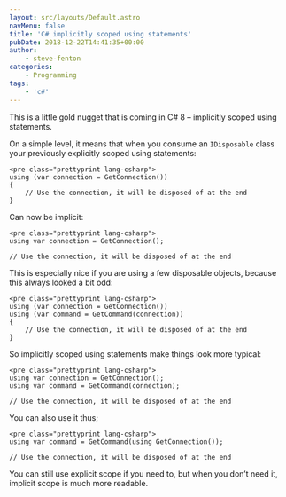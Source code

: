 ```yaml
---
layout: src/layouts/Default.astro
navMenu: false
title: 'C# implicitly scoped using statements'
pubDate: 2018-12-22T14:41:35+00:00
author:
    - steve-fenton
categories:
    - Programming
tags:
    - 'c#'
---
```


This is a little gold nugget that is coming in C# 8 – implicitly scoped using statements.

On a simple level, it means that when you consume an `IDisposable` class your previously explicitly scoped using statements:

```
<pre class="prettyprint lang-csharp">
using (var connection = GetConnection())
{
    // Use the connection, it will be disposed of at the end
}
```
Can now be implicit:

```
<pre class="prettyprint lang-csharp">
using var connection = GetConnection();

// Use the connection, it will be disposed of at the end
```
This is especially nice if you are using a few disposable objects, because this always looked a bit odd:

```
<pre class="prettyprint lang-csharp">
using (var connection = GetConnection())
using (var command = GetCommand(connection))
{
    // Use the connection, it will be disposed of at the end
}
```
So implicitly scoped using statements make things look more typical:

```
<pre class="prettyprint lang-csharp">
using var connection = GetConnection();
using var command = GetCommand(connection);

// Use the connection, it will be disposed of at the end
```
You can also use it thus;

```
<pre class="prettyprint lang-csharp">
using var command = GetCommand(using GetConnection());

// Use the connection, it will be disposed of at the end
```
You can still use explicit scope if you need to, but when you don’t need it, implicit scope is much more readable.